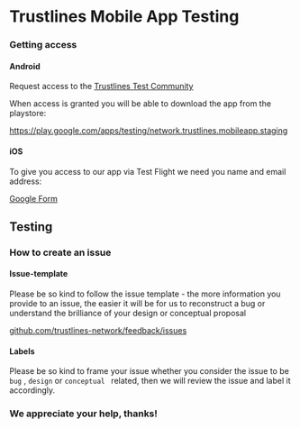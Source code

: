 # Trustlines Mobile App Testing

### Getting access

#### Android

Request access to the [Trustlines Test Community](https://plus.google.com/communities/110092662247828550761)

When access is granted you will be able to download the app from the playstore:

https://play.google.com/apps/testing/network.trustlines.mobileapp.staging

#### iOS

To give you access to our app via Test Flight we need you name and email address: 

[Google Form](https://goo.gl/forms/iypkm4yAxUYz7V4G2)

## Testing

### How to create an issue

#### Issue-template

Please be so kind to follow the issue template - the more information you provide to an issue, the easier it will be for us to reconstruct a bug or understand the brilliance of your design or conceptual proposal

[github.com/trustlines-network/feedback/issues](https://github.com/trustlines-network/feedback/issues/new)

#### Labels

Please be so kind to frame your issue whether you consider the issue to be ``bug`` , ``design`` or ``conceptual `` related, then we will review the issue and label it accordingly.


### We appreciate your help, thanks!















